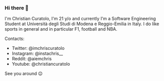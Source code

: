 ### Hi there 👋

I'm Christian Curatolo, I'm 21 y/o and currently I'm a Software Engineering Student at Università degli Studi di Modena e Reggio-Emilia in Italy. 
I do like sports in general and in particular F1, football and NBA. 

Contacts:
- Twitter: @imchriscuratolo
- Instagram: @instachris__
- Reddit: @aiemchris
- Youtube: @christiancuratolo

See you around 😉
